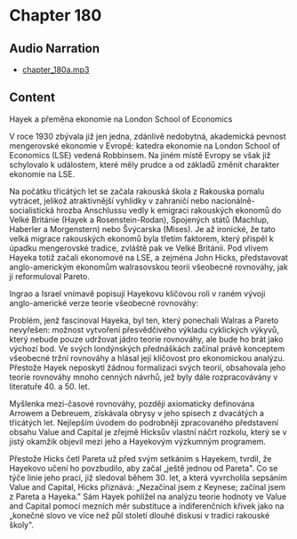 # Chapter 180

## Audio Narration

- [chapter_180a.mp3](../5-audio-chunks-espeak/chapter_180a.mp3)

## Content

<!-- Source: ESPEAK_AUDIO-chapter_180a-OPTIMIZED.md -->

Hayek a přeměna ekonomie na London School of Economics

V roce 1930 zbývala již jen jedna, zdánlivě nedobytná, akademická pevnost mengerovské ekonomie v Evropě: katedra ekonomie na London School of Economics (LSE) vedená Robbinsem. Na jiném místě Evropy se však již schylovalo k událostem, které měly prudce a od základů změnit charakter ekonomie na LSE.

Na počátku třicátých let se začala rakouská škola z Rakouska pomalu vytrácet, jelikož atraktivnější vyhlídky v zahraničí nebo nacionálně-socialistická hrozba Anschlussu vedly k emigraci rakouských ekonomů do Velké Británie (Hayek a Rosenstein-Rodan), Spojených států (Machlup, Haberler a Morgenstern) nebo Švýcarska (Mises). Je až ironické, že tato velká migrace rakouských ekonomů byla třetím faktorem, který přispěl k úpadku mengerovské tradice, zvláště pak ve Velké Británii. Pod vlivem Hayeka totiž začali ekonomové na LSE, a zejména John Hicks, představovat anglo-americkým ekonomům walrasovskou teorii všeobecné rovnováhy, jak ji reformuloval Pareto.

Ingrao a Israel vnímavě popisují Hayekovu klíčovou roli v raném vývoji anglo-americké verze teorie všeobecné rovnováhy:

Problém, jenž fascinoval Hayeka, byl ten, který ponechali Walras a Pareto nevyřešen: možnost vytvoření přesvědčivého výkladu cyklických výkyvů, který nebude pouze udržovat jádro teorie rovnováhy, ale bude ho brát jako výchozí bod. Ve svých londýnských přednáškách začínal právě konceptem všeobecné tržní rovnováhy a hlásal její klíčovost pro ekonomickou analýzu. Přestože Hayek neposkytl žádnou formalizaci svých teorií, obsahovala jeho teorie rovnováhy mnoho cenných návrhů, jež byly dále rozpracovávány v literatuře 40. a 50. let.

Myšlenka mezi-časové rovnováhy, později axiomaticky definována Arrowem a Debreuem, získávala obrysy v jeho spisech z dvacátých a třicátých let. Nejlepším úvodem do podrobněji zpracovaného představení obsahu Value and Capital je zřejmě Hicksův vlastní náčrt rozkolu, který se v jistý okamžik objevil mezi jeho a Hayekovým výzkumným programem.

Přestože Hicks četl Pareta už před svým setkáním s Hayekem, tvrdil, že Hayekovo učení ho povzbudilo, aby začal „ještě jednou od Pareta". Co se týče linie jeho prací, již sledoval během 30. let, a která vyvrcholila sepsáním Value and Capital, Hicks přiznává: „Nezačínal jsem z Keynese; začínal jsem z Pareta a Hayeka." Sám Hayek pohlížel na analýzu teorie hodnoty ve Value and Capital pomocí mezních měr substituce a indiferenčních křivek jako na „konečné slovo ve více než půl století dlouhé diskusi v tradici rakouské školy".

